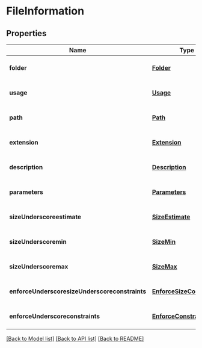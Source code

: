 # FileInformation

## Properties
Name | Type | Description | Notes
------------ | ------------- | ------------- | -------------
**folder** | [**Folder**](Folder.md) |  | [optional] [default to null]
**usage** | [**Usage**](Usage.md) |  | [optional] [default to null]
**path** | [**Path**](Path.md) |  | [optional] [default to null]
**extension** | [**Extension**](Extension.md) |  | [optional] [default to null]
**description** | [**Description**](Description.md) |  | [optional] [default to null]
**parameters** | [**Parameters**](Parameters.md) |  | [optional] [default to null]
**sizeUnderscoreestimate** | [**SizeEstimate**](SizeEstimate.md) |  | [optional] [default to null]
**sizeUnderscoremin** | [**SizeMin**](SizeMin.md) |  | [optional] [default to null]
**sizeUnderscoremax** | [**SizeMax**](SizeMax.md) |  | [optional] [default to null]
**enforceUnderscoresizeUnderscoreconstraints** | [**EnforceSizeConstraints**](EnforceSizeConstraints.md) |  | [optional] [default to null]
**enforceUnderscoreconstraints** | [**EnforceConstraints**](EnforceConstraints.md) |  | [optional] [default to null]

[[Back to Model list]](../README.md#documentation-for-models) [[Back to API list]](../README.md#documentation-for-api-endpoints) [[Back to README]](../README.md)


